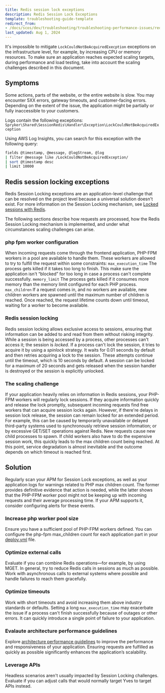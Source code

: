 ```yaml
---
title: Redis session lock exceptions
description: Redis Session Lock Exceptions
template: troubleshooting-guide-template
redirect_from:
- /docs/scos/dev/troubleshooting/troubleshooting-performance-issues/redis-session-lock.html
last_updated: Aug 1, 2024
---
```


It's impossible to mitigate `LockCouldNotBeAcquiredExecption` exceptions on the infrastructure level, for example, by increasing CPU or memory resources. To make sure an application reaches expected scaling targets, during performance and load testing, take into account the scaling challenges described in this document.


## Symptoms

Some actions, parts of the website, or the entire website is slow. You may encounter 5XX errors, gateway timeouts, and customer-facing errors. Depending on the extent of the issue, the application might be partially or fully inaccessible to your customers.

Logs contain the following exceptions:
`Spryker\Shared\SessionRedis\Handler\Exception\LockCouldNotBeAcquiredException`

Using AWS Log Insights, you can search for this exception with the following query:

```bash
fields @timestamp, @message, @logStream, @log
| filter @message like /LockCouldNotBeAcquiredException/
| sort @timestamp desc
| limit 10000
```

## Redis session locking exceptions

Redis Session Locking exceptions are an application-level challenge that can be resolved on the project level because a universal solution doesn't exist. For more information on the Session Locking mechanism, see [Locked sessions with Redis](/docs/dg/dev/backend-development/session-handlers.html#locked-sessions-with-redis).

The following sections describe how requests are processed, how the Redis Session Locking mechanism is implemented, and under what circumstances scaling challenges can arise.

### php fpm worker configuration

When incoming requests come through the frontend application, PHP-FPM workers in a pool are available to handle them. These workers are allowed to try to fulfill the request within some constraints:
`max_execution_time`
  The process gets killed if it takes too long to finish. This make sure the application isn't “blocked” for too long in case a process can't complete successfully.
`memory_limit`
  The process gets killed if it consumes more memory than the memory limit configured for each PHP process.
`max_children`
  If a request comes in, and no workers are available, new children workers are spawned until the maximum number of children is reached. Once reached, the request lifetime counts down until timeout, waiting for a worker to become available.

### Redis session locking

Redis session locking allows exclusive access to sessions, ensuring that information can be added to and read from them without risking integrity. While a session is being accessed by a process, other processes can't access it; the session is *locked*. If a process can't lock the session, it tries to acquire it by using a *spinlock* strategy. It waits for 0.01 seconds by default and then retries acquiring a lock to the session. These attempts continue until the timeout, which is 10 seconds by default. A session can be locked for a maximum of 20 seconds and gets released when the session handler is destroyed or the session is explicitly unlocked.

### The scaling challenge

If your application heavily relies on information in Redis sessions, your PHP-FPM workers will regularly lock sessions. If they acquire information quickly and release the lock promptly, subsequent incoming requests find free workers that can acquire session locks again. However, if there're delays in session lock release, the session can remain locked for an extended period. For example, this can be caused by temporarily unavailable or delayed third-party systems used to synchronously retrieve session information; or by excessive GET/SET operations against Redis. New requests cause new child processes to spawn. If child workers also have to do the expensive session work, this quickly leads to the max children count being reached. At this point, service degradation is almost inevitable and the outcome depends on which timeout is reached first.

## Solution
Regularly scan your APM for Session Lock exceptions, as well as your application logs for warnings related to PHP max children count. The former provides definitive evidence that action is needed, while the latter shows that the PHP-FPM worker pool might not be keeping up with incoming requests and their average processing time. If your APM supports it, consider configuring alerts for these events.

### Increase php worker pool size
Ensure you have a sufficient pool of PHP-FPM workers defined. You can configure the php-fpm max_children count for each application part in your [deploy.yml](/docs/dg/dev/sdks/the-docker-sdk/deploy-file/deploy-file-reference.html#groups-applications) file.

### Optimize external calls
Evaluate if you can combine Redis operations—for example, by using MGET. In general, try to reduce Redis calls in sessions as much as possible. Work with asynchronous calls to external systems where possible and handle failures to reach them gracefully.

### Optimize timeouts
Work with short timeouts and avoid increasing them above industry standards or defaults. Setting a long `max_execution_time` may exacerbate the issue if a process can't finish successfully because of outages or other errors. It can quickly introduce a single point of failure to your application.

### Evalaute architecture performance guidelines
Explore [architecture performance guidelines](/docs/dg/dev/guidelines/performance-guidelines/architecture-performance-guidelines.html#general-performance-challenges-in-architecture-design) to improve the performance and responsiveness of your application. Ensuring requests are fulfilled as quickly as possible significantly enhances the application’s scalability.

### Leverage APIs
Headless scenarios aren't usually impacted by Session Locking challenges. Evaluate if you can adjust calls that would normally target Yves to target APIs instead.
